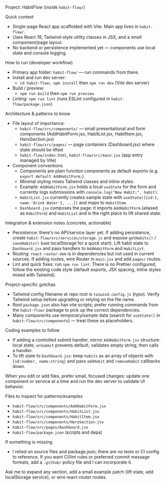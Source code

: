 Project: HabitFlow (inside `habit-flow/`)

Quick context
- Single-page React app scaffolded with Vite. Main app lives in `habit-flow/`.
- Uses React 19, Tailwind-style utility classes in JSX, and a small component/page layout.
- No backend or persistence implemented yet — components use local state and console logging.

How to run (developer workflow)
- Primary app folder: `habit-flow/` — run commands from there.
- Install and run dev server:
  - `cd habit-flow; npm install` then `npm run dev` (Vite dev server)
- Build / preview:
  - `npm run build` then `npm run preview`
- Linting: `npm run lint` (runs ESLint configured in `habit-flow/package.json`).

Architecture & patterns to know
- File layout of importance:
  - `habit-flow/src/components/` — small presentational and form components (AddHabitForm.jsx, HabitList.jsx, HabitItem.jsx, HeroSection.jsx)
  - `habit-flow/src/pages/` — page containers (Dashboard.jsx) where state should be lifted
  - `habit-flow/index.html`, `habit-flow/src/main.jsx` (app entry managed by Vite)
- Component conventions
  - Components are plain function components as default exports (e.g. `export default AddHabitForm;`).
  - Minimal styling mixes Tailwind classes and inline styles.
  - Example: `AddHabitForm.jsx` holds a local `useState` for the form and currently logs submissions with `console.log("New Habit:", habit)`.
  - `HabitList.jsx` currently creates sample state with `useState([{id:1, name:'Drink Water'}, ...])` and maps to `HabitItem`.
  - `Dashboard.jsx` composes the page: it imports `AddHabitForm` (aliased as `HabitForm`) and `HabitList` and is the right place to lift shared state.

Integration & extension notes (concrete, actionable)
- Persistence: there's no API/service layer yet. If adding persistence, create `habit-flow/src/services/storage.js` and expose `getHabits()` / `saveHabits()` (use localStorage for a quick start). Lift habit state to `Dashboard.jsx` and pass handlers to `AddHabitForm` and `HabitList`.
- Routing: `react-router-dom` is in dependencies but not used in current sources. If adding routes, wire Router in `main.jsx` and add `pages/` routes.
- Lint and quick fixes: run `npm run lint`. There is no Prettier configured; follow the existing code style (default exports, JSX spacing, inline styles mixed with Tailwind).

Project-specific gotchas
- Tailwind config filename at repo root is `taiwind.config.js` (typo). Verify Tailwind setup before upgrading or relying on the file name.
- Root `package.json` also has vite scripts; prefer running commands from the `habit-flow/` package to pick up the correct dependencies.
- Many components use temporary/sample data (search for `useState([` in `habit-flow/src/components`) — treat these as placeholders.

Coding examples to follow
- If adding a controlled submit handler, mirror `AddHabitForm.jsx` structure: local state, `onSubmit` prevents default, validates empty string, then calls a handler.
- To lift state to `Dashboard.jsx`: keep `habits` as an array of objects with `{id:number, name:string}` and pass `addHabit` and `removeHabit` callbacks down.

When you edit or add files, prefer small, focused changes: update one component or service at a time and run the dev server to validate UI behavior.

Files to inspect for patterns/examples
- `habit-flow/src/components/AddHabitForm.jsx`
- `habit-flow/src/components/HabitList.jsx`
- `habit-flow/src/components/HabitItem.jsx`
- `habit-flow/src/components/HeroSection.jsx`
- `habit-flow/src/pages/Dashboard.jsx`
- `habit-flow/package.json` (scripts and deps)

If something is missing
- I relied on source files and package.json; there are no tests or CI config to reference. If you want CI/lint rules or preferred commit message formats, add a `.github/` policy file and I can incorporate it.

Ask me to expand any section, add a small example patch (lift state, add localStorage service), or wire react-router routes.
